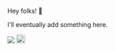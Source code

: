 
Hey folks! 👋



I'll eventually add something here.


![](https://komarev.com/ghpvc/?username=felipesaev&color=green) <img src="https://user-images.githubusercontent.com/30423639/183548364-7a2c8cde-afeb-4972-bb67-3b1be6ec3f8d.png" width="20" height="20" />
